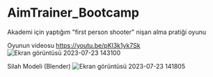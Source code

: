 # AimTrainer_Bootcamp
Akademi için yaptığım "first person shooter" nişan alma pratiği oyunu


Oyunun videosu
https://youtu.be/pKl3k1yk7Sk
![Ekran görüntüsü 2023-07-23 143100](https://github.com/emixalev/AimTrainer_Bootcamp/assets/63815900/f0f652df-bbcf-4e55-bbc8-0ca7c0feb3af)

Silah Modeli (Blender)
![Ekran görüntüsü 2023-07-23 141805](https://github.com/emixalev/AimTrainer_Bootcamp/assets/63815900/86135361-40c4-4894-beb9-9a6b3f862c33)



